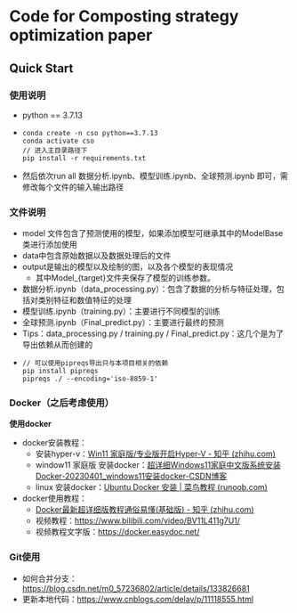 # Code for Composting strategy optimization paper

## Quick Start

### 使用说明

* python == 3.7.13
* ```
  conda create -n cso python==3.7.13
  conda activate cso
  // 进入主目录路径下
  pip install -r requirements.txt
  ```
* 然后依次run all 数据分析.ipynb、模型训练.ipynb、全球预测.ipynb 即可，需修改每个文件的输入输出路径

### 文件说明

- model 文件包含了预测使用的模型，如果添加模型可继承其中的ModelBase类进行添加使用
- data中包含原始数据以及数据处理后的文件
- output是输出的模型以及绘制的图，以及各个模型的表现情况
  - 其中Model_{target}文件夹保存了模型的训练参数。
- 数据分析.ipynb（data_processing.py）：包含了数据的分析与特征处理，包括对类别特征和数值特征的处理
- 模型训练.ipynb（training.py）：主要进行不同模型的训练
- 全球预测.ipynb（Final_predict.py）：主要进行最终的预测
- Tips：data_processing.py / training.py / Final_predict.py：这几个是为了导出依赖从而创建的
- ```
  // 可以使用pipreqs导出只与本项目相关的依赖
  pip install pipreqs
  pipreqs ./ --encoding='iso-8859-1'
  ```



### Docker（之后考虑使用）

**使用docker**

* docker安装教程：
  * 安装hyper-v：[Win11 家庭版/专业版开启Hyper-V - 知乎 (zhihu.com)](https://zhuanlan.zhihu.com/p/577980646)
  * window11 家庭版 安装docker：[超详细Windows11家庭中文版系统安装Docker-20230401\_windows11安装docker-CSDN博客](https://blog.csdn.net/m0_37802038/article/details/129893827)
  * linux 安装docker：[Ubuntu Docker 安装 | 菜鸟教程 (runoob.com)](https://www.runoob.com/docker/ubuntu-docker-install.html)
* docker使用教程：
  * [Docker最新超详细版教程通俗易懂(基础版) - 知乎 (zhihu.com)](https://zhuanlan.zhihu.com/p/442442997)
  * 视频教程：https://www.bilibili.com/video/BV11L411g7U1/
  * 视频教程文字版：https://docker.easydoc.net/
 
### Git使用
- 如何合并分支：https://blog.csdn.net/m0_57236802/article/details/133826681
- 更新本地代码：https://www.cnblogs.com/delav/p/11118555.html
